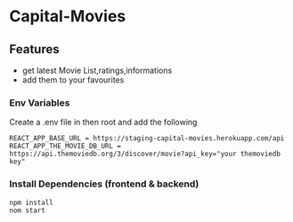 # Capital-Movies

## Features

- get latest Movie List,ratings,informations
- add them to your favourites

### Env Variables

Create a .env file in then root and add the following

```
REACT_APP_BASE_URL = https://staging-capital-movies.herokuapp.com/api
REACT_APP_THE_MOVIE_DB_URL = https://api.themoviedb.org/3/discover/movie?api_key="your themoviedb key"

```

### Install Dependencies (frontend & backend)

```
npm install
nom start
```
